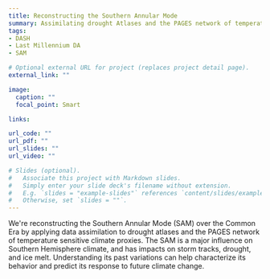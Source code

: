 ```yaml
---
title: Reconstructing the Southern Annular Mode
summary: Assimilating drought Atlases and the PAGES network of temperature sensitive climate proxies to reconstruct the Southern Annular Mode over the last 2000 years
tags:
- DASH
- Last Millennium DA
- SAM

# Optional external URL for project (replaces project detail page).
external_link: ""

image:
  caption: ""
  focal_point: Smart

links:

url_code: ""
url_pdf: ""
url_slides: ""
url_video: ""

# Slides (optional).
#   Associate this project with Markdown slides.
#   Simply enter your slide deck's filename without extension.
#   E.g. `slides = "example-slides"` references `content/slides/example-slides.md`.
#   Otherwise, set `slides = ""`.
---
```


We're reconstructing the Southern Annular Mode (SAM) over the Common Era by applying data assimilation to drought atlases and the PAGES network of temperature sensitive climate proxies. The SAM is a major influence on Southern Hemisphere climate, and has impacts on storm tracks, drought, and ice melt. Understanding its past variations can help characterize its behavior and predict its response to future climate change.
